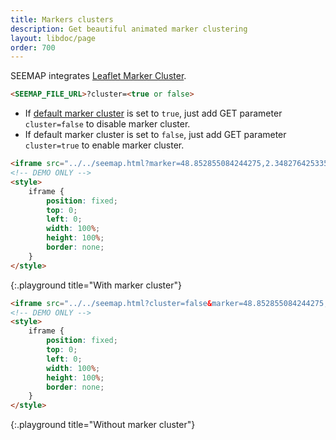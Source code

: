 ```yaml
---
title: Markers clusters
description: Get beautiful animated marker clustering
layout: libdoc/page
order: 700
---
```

SEEMAP integrates [Leaflet Marker Cluster](https://github.com/Leaflet/Leaflet.markercluster).

```html
<SEEMAP_FILE_URL>?cluster=<true or false>
```

* If [default marker cluster](settings.html) is set to `true`, just add GET parameter `cluster=false` to disable marker cluster.
* If default marker cluster is set to `false`, just add GET parameter `cluster=true` to enable marker cluster.


```html
<iframe src="../../seemap.html?marker=48.852855084244275,2.3482764253351434,Paris&marker=47.05692600913301,2.309900469185777&marker=43.348569315109174,5.374661932049889,Marseille&zoom=2"></iframe>
<!-- DEMO ONLY -->
<style>
    iframe {
        position: fixed;
        top: 0;
        left: 0;
        width: 100%;
        height: 100%;
        border: none;
    }
</style>
```
{:.playground title="With marker cluster"}

```html
<iframe src="../../seemap.html?cluster=false&marker=48.852855084244275,2.3482764253351434,Paris&marker=47.05692600913301,2.309900469185777&marker=43.348569315109174,5.374661932049889,Marseille&zoom=2"></iframe>
<!-- DEMO ONLY -->
<style>
    iframe {
        position: fixed;
        top: 0;
        left: 0;
        width: 100%;
        height: 100%;
        border: none;
    }
</style>
```
{:.playground title="Without marker cluster"}

